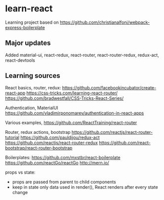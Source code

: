 # learn-react
Learning project based on https://github.com/christianalfoni/webpack-express-boilerplate

## Major updates
Added material-ui, react-redux, react-router, react-router-redux, redux-act, react-devtools

## Learning sources
React basics, router, redux:
https://github.com/facebookincubator/create-react-app
https://css-tricks.com/learning-react-router/
https://github.com/bradwestfall/CSS-Tricks-React-Series/

Authentication, MaterialUI
https://github.com/vladimirponomarev/authentication-in-react-apps

Various examples, https://github.com/ReactTraining/react-router

Router, redux actions, bootstrap
https://github.com/reactjs/react-router-tutorial
https://github.com/pauldijou/redux-act
https://github.com/reactjs/react-router-redux
https://github.com/react-bootstrap/react-router-bootstrap

Boilerplates:
https://github.com/mxstbr/react-boilerplate
https://github.com/reactGo/reactGo
http://mern.io/

props vs state:
- props are passed from parent to child components
- keep in state only data used in render(), React renders after every state change
